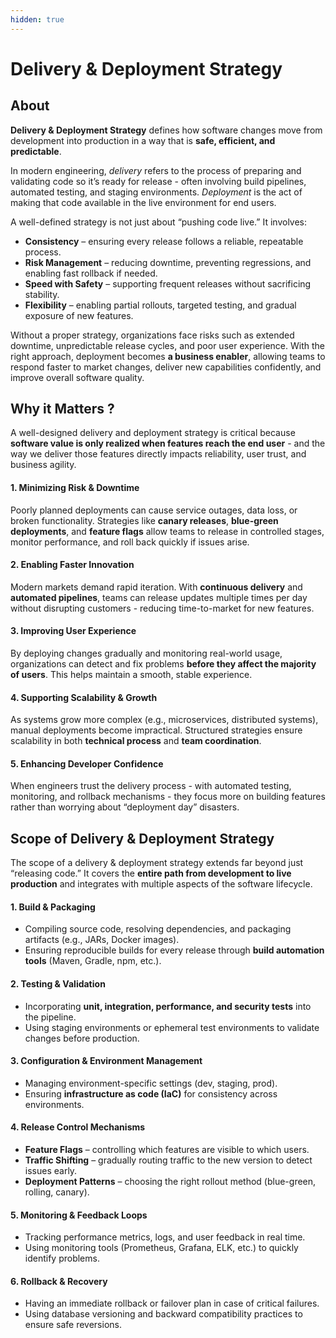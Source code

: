 ```yaml
---
hidden: true
---
```


# Delivery & Deployment Strategy

## About

**Delivery & Deployment Strategy** defines how software changes move from development into production in a way that is **safe, efficient, and predictable**.

In modern engineering, _delivery_ refers to the process of preparing and validating code so it’s ready for release - often involving build pipelines, automated testing, and staging environments. _Deployment_ is the act of making that code available in the live environment for end users.

A well-defined strategy is not just about “pushing code live.” It involves:

* **Consistency** – ensuring every release follows a reliable, repeatable process.
* **Risk Management** – reducing downtime, preventing regressions, and enabling fast rollback if needed.
* **Speed with Safety** – supporting frequent releases without sacrificing stability.
* **Flexibility** – enabling partial rollouts, targeted testing, and gradual exposure of new features.

Without a proper strategy, organizations face risks such as extended downtime, unpredictable release cycles, and poor user experience. With the right approach, deployment becomes **a business enabler**, allowing teams to respond faster to market changes, deliver new capabilities confidently, and improve overall software quality.

## **Why it Matters ?**

A well-designed delivery and deployment strategy is critical because **software value is only realized when features reach the end user** - and the way we deliver those features directly impacts reliability, user trust, and business agility.

#### **1. Minimizing Risk & Downtime**

Poorly planned deployments can cause service outages, data loss, or broken functionality. Strategies like **canary releases**, **blue-green deployments**, and **feature flags** allow teams to release in controlled stages, monitor performance, and roll back quickly if issues arise.

#### **2. Enabling Faster Innovation**

Modern markets demand rapid iteration. With **continuous delivery** and **automated pipelines**, teams can release updates multiple times per day without disrupting customers - reducing time-to-market for new features.

#### **3. Improving User Experience**

By deploying changes gradually and monitoring real-world usage, organizations can detect and fix problems **before they affect the majority of users**. This helps maintain a smooth, stable experience.

#### **4. Supporting Scalability & Growth**

As systems grow more complex (e.g., microservices, distributed systems), manual deployments become impractical. Structured strategies ensure scalability in both **technical process** and **team coordination**.

#### **5. Enhancing Developer Confidence**

When engineers trust the delivery process - with automated testing, monitoring, and rollback mechanisms - they focus more on building features rather than worrying about “deployment day” disasters.

## **Scope of Delivery & Deployment Strategy**

The scope of a delivery & deployment strategy extends far beyond just “releasing code.” It covers the **entire path from development to live production** and integrates with multiple aspects of the software lifecycle.

#### **1. Build & Packaging**

* Compiling source code, resolving dependencies, and packaging artifacts (e.g., JARs, Docker images).
* Ensuring reproducible builds for every release through **build automation tools** (Maven, Gradle, npm, etc.).

#### **2. Testing & Validation**

* Incorporating **unit, integration, performance, and security tests** into the pipeline.
* Using staging environments or ephemeral test environments to validate changes before production.

#### **3. Configuration & Environment Management**

* Managing environment-specific settings (dev, staging, prod).
* Ensuring **infrastructure as code (IaC)** for consistency across environments.

#### **4. Release Control Mechanisms**

* **Feature Flags** – controlling which features are visible to which users.
* **Traffic Shifting** – gradually routing traffic to the new version to detect issues early.
* **Deployment Patterns** – choosing the right rollout method (blue-green, rolling, canary).

#### **5. Monitoring & Feedback Loops**

* Tracking performance metrics, logs, and user feedback in real time.
* Using monitoring tools (Prometheus, Grafana, ELK, etc.) to quickly identify problems.

#### **6. Rollback & Recovery**

* Having an immediate rollback or failover plan in case of critical failures.
* Using database versioning and backward compatibility practices to ensure safe reversions.
